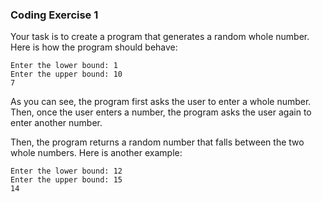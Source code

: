 ### Coding Exercise 1
Your task is to create a program that generates a random whole number. Here is how the program should behave:
```
Enter the lower bound: 1
Enter the upper bound: 10
7
```

As you can see, the program first asks the user to enter a whole number. Then, once the user enters a number, the program asks the user again to enter another number.

Then, the program returns a random number that falls between the two whole numbers. Here is another example:
```
Enter the lower bound: 12
Enter the upper bound: 15
14
```